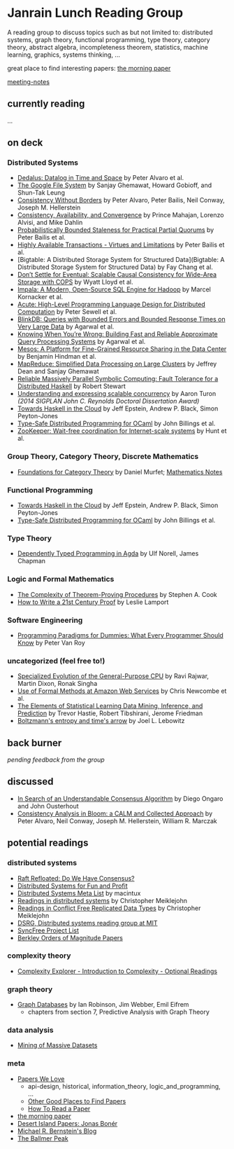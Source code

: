 # Janrain Lunch Reading Group

A reading group to discuss topics such as but not limited to: distributed systems, graph theory, functional programming, type theory, category theory, abstract algebra, incompleteness theorem, statistics, machine learning, graphics, systems thinking, ...

great place to find interesting papers: [the morning paper](http://blog.acolyer.org/)

[meeting-notes](meeting-notes.md)

## currently reading
...

## on deck
### Distributed Systems
- [Dedalus: Datalog in Time and Space](http://www.eecs.berkeley.edu/Pubs/TechRpts/2009/EECS-2009-173.pdf) by Peter Alvaro et al.
- [The Google File System](http://static.googleusercontent.com/media/research.google.com/en/us/archive/gfs-sosp2003.pdf) by Sanjay Ghemawat, Howard Gobioff, and Shun-Tak Leung
- [Consistency Without Borders](
http://www.cs.berkeley.edu/~palvaro/a23-alvaro.pdf) by Peter Alvaro, Peter Bailis, Neil Conway, Joseph M. Hellerstein
- [Consistency, Availability, and Convergence](http://www.cs.utexas.edu/users/dahlin/papers/cac-tr.pdf) by Prince Mahajan, Lorenzo Alvisi, and Mike Dahlin
- [Probabilistically Bounded Staleness
for Practical Partial Quorums](http://pbs.cs.berkeley.edu/pbs-vldb2012.pdf) by Peter Bailis et al.
- [Highly Available Transactions - Virtues and Limitations](http://db.cs.berkeley.edu/papers/vldb14-hats.pdf) by Peter Bailis et al.
- [Bigtable: A Distributed Storage System for Structured Data](Bigtable: A Distributed Storage System for Structured Data) by Fay Chang et al.
- [Don’t Settle for Eventual:
Scalable Causal Consistency for Wide-Area Storage with COPS](http://www.cs.princeton.edu/~mfreed/docs/cops-sosp11.pdf) by Wyatt Lloyd et al.
- [Impala: A Modern, Open-Source SQL Engine for Hadoop](http://www.cidrdb.org/cidr2015/Papers/CIDR15_Paper28.pdf) by Marcel Kornacker et al.
- [Acute: High-Level Programming Language Design for Distributed Computation](http://www.di.ens.fr/~zappa/readings/icfp05.pdf) by Peter Sewell et al.
- [BlinkDB: Queries with Bounded Errors and Bounded Response Times on Very Large Data](http://www.cs.berkeley.edu/~sameerag/blinkdb_eurosys13.pdf) by Agarwal et al.
- [Knowing When You’re Wrong: Building Fast and Reliable Approximate Query Processing Systems](http://www.cs.berkeley.edu/~sameerag/mod282-agarwal.pdf) by Agarwal et al.
- [Mesos: A Platform for Fine-Grained Resource Sharing in the Data Center](https://www.cs.berkeley.edu/~alig/papers/mesos.pdf) by Benjamin Hindman et al.
- [MapReduce: Simplified Data Processing on Large Clusters](http://static.googleusercontent.com/media/research.google.com/en/us/archive/mapreduce-osdi04.pdf) by Jeffrey Dean and Sanjay Ghemawat
- [Reliable Massively Parallel Symbolic Computing: Fault Tolerance for a Distributed Haskell](http://www.dcs.gla.ac.uk/~trinder/theses/Stewart.pdf) by Robert Stewart
- [Understanding and expressing scalable concurrency](https://www.mpi-sws.org/~turon/turon-thesis.pdf) by Aaron Turon _(2014 SIGPLAN John C. Reynolds Doctoral Dissertation Award)_
- [Towards Haskell in the Cloud](http://research.microsoft.com/en-us/um/people/simonpj/papers/parallel/remote.pdf) by Jeff Epstein, Andrew P. Black, Simon Peyton-Jones
- [Type-Safe Distributed Programming for OCaml](http://citeseerx.ist.psu.edu/viewdoc/download?doi=10.1.1.61.9966&rep=rep1&type=pdf) by John
 Billings et al.
- [ZooKeeper: Wait-free coordination for Internet-scale systems]() by Hunt et al.

### Group Theory, Category Theory, Discrete Mathematics
- [Foundations for Category Theory](http://therisingsea.org/notes/FoundationsForCategoryTheory.pdf) by Daniel Murfet; [Mathematics Notes](http://therisingsea.org/?page_id=3)

### Functional Programming
- [Towards Haskell in the Cloud](http://research.microsoft.com/en-us/um/people/simonpj/papers/parallel/remote.pdf) by Jeff Epstein, Andrew P. Black, Simon Peyton-Jones
- [Type-Safe Distributed Programming for OCaml](http://citeseerx.ist.psu.edu/viewdoc/download?doi=10.1.1.61.9966&rep=rep1&type=pdf) by John
 Billings et al.

### Type Theory
- [Dependently Typed Programming in Agda](http://www.cse.chalmers.se/~ulfn/darcs/AFP08/LectureNotes/AgdaIntro.pdf) by Ulf Norell, James Chapman

### Logic and Formal Mathematics
- [The Complexity of Theorem-Proving Procedures](http://4mhz.de/download.php?file=Cook1971_Letter.pdf) by Stephen A. Cook
- [How to Write a 21st Century Proof](http://research.microsoft.com/en-us/um/people/lamport/pubs/proof.pdf) by
Leslie Lamport

### Software Engineering
- [Programming Paradigms for Dummies: What Every Programmer Should Know](https://www.info.ucl.ac.be/~pvr/VanRoyChapter.pdf) by Peter Van Roy

### uncategorized (feel free to!)
- [Specialized Evolution of the General-Purpose CPU](http://www.cidrdb.org/cidr2015/CIDR15_KeyNote.pdf) by Ravi Rajwar, Martin Dixon, Ronak Singha
- [Use of Formal Methods at Amazon Web Services](http://research.microsoft.com/en-us/um/people/lamport/tla/formal-methods-amazon.pdf) by Chris Newcombe et al.
- [The Elements of Statistical Learning Data Mining, Inference, and Prediction](http://statweb.stanford.edu/~tibs/ElemStatLearn/printings/ESLII_print10.pdf) by Trevor Hastie, Robert Tibshirani, Jerome Friedman
- [Boltzmann's entropy and time's arrow](http://users.df.uba.ar/ariel/materias/FT3_2008_1C/papers_pdf/lebowitz_370.pdf) by Joel L. Lebowitz

## back burner
_pending feedback from the group_

## discussed
- [In Search of an Understandable Consensus Algorithm](http://ramcloud.stanford.edu/raft.pdf) by Diego Ongaro and John Ousterhout
- [Consistency Analysis in Bloom: a CALM and Collected Approach](http://www.cs.berkeley.edu/~palvaro/cidr11.pdf) by Peter Alvaro, Neil Conway, Joseph M. Hellerstein, William R. Marczak

## potential readings

### distributed systems
- [Raft Refloated: Do We Have Consensus?](http://www.cl.cam.ac.uk/~ms705/pub/papers/2015-osr-raft.pdf)
- [Distributed Systems for Fun and Profit](http://book.mixu.net/distsys/)
- [Distributed Systems Meta List](https://gist.github.com/macintux/6227368) by macintux
-  [Readings in distributed systems](http://christophermeiklejohn.com/distributed/systems/2013/07/12/readings-in-distributed-systems.html) by Christopher Meiklejohn
- [Readings in Conflict Free Replicated Data Types](http://christophermeiklejohn.com/crdt/2014/07/22/readings-in-crdts.html) by Christopher Meiklejohn
- [DSRG, Distributed systems reading group at MIT](http://pdos.csail.mit.edu/dsrg/papers/)
- [SyncFree Project List](https://syncfree.lip6.fr/index.php/publications)
- [Berkley Orders of Magnitude Papers](http://boom.cs.berkeley.edu/papers.html)

### complexity theory
- [Complexity Explorer - Introduction to Complexity - Optional Readings](http://www.complexityexplorer.org/online-courses/19-introduction-to-complexity-fall-2014/materials)

### graph theory
- [Graph Databases](http://graphdatabases.com/) by Ian Robinson, Jim Webber, Emil Eifrem
  - chapters from section 7, Predictive Analysis with Graph Theory

### data analysis
- [Mining of Massive Datasets](http://www.mmds.org/#ver21)

### meta
- [Papers We Love](https://github.com/papers-we-love/papers-we-love)
  - api-design, historical, information_theory, logic_and_programming, ...
  - [Other Good Places to Find Papers](https://github.com/papers-we-love/papers-we-love/blob/master/README.md#other-good-places-to-find-papers)
  - [How To Read a Paper](https://github.com/papers-we-love/papers-we-love/blob/master/README.md#how-to-read-a-paper)
- [the morning paper](http://blog.acolyer.org/)
- [Desert Island Papers: Jonas Bonér](http://blog.acolyer.org/2015/03/15/desert-island-papers-jonas-boner/)
- [Michael R. Bernstein's Blog](http://michaelrbernste.in/)
- [The Ballmer Peak](http://amix.dk/uploads/Coding_Drunk.jpg)
